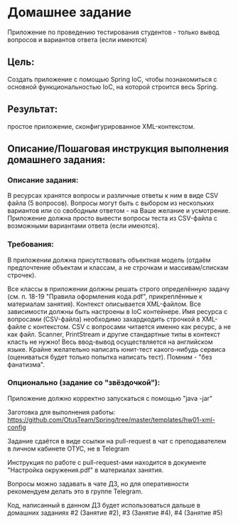 # Домашнее задание

Приложение по проведению тестирования студентов - только вывод вопросов и вариантов ответа (если имеются)
## Цель:

Создать приложение с помощью Spring IoC, чтобы познакомиться с основной функциональностью IoC, на которой строится весь Spring.
## Результат: 
простое приложение, сконфигурированное XML-контекстом.

## Описание/Пошаговая инструкция выполнения домашнего задания:

### Описание задания:

В ресурсах хранятся вопросы и различные ответы к ним в виде CSV файла (5 вопросов).
Вопросы могут быть с выбором из нескольких вариантов или со свободным ответом - на Ваше желание и усмотрение.
Приложение должна просто вывести вопросы теста из CSV-файла с возможными вариантами ответа (если имеются).

### Требования:
 В приложении должна присутствовать объектная модель (отдаём предпочтение объектам и классам, а не строчкам и массивам/спискам строчек).
   
   Все классы в приложении должны решать строго определённую задачу (см. п. 18-19 "Правила оформления кода.pdf", прикреплённые к материалам занятия).
   Контекст описывается XML-файлом.
   Все зависимости должны быть настроены в IoC контейнере.
   Имя ресурса с вопросами (CSV-файла) необходимо захардкодить строчкой в XML-файле с контекстом.
   CSV с вопросами читается именно как ресурс, а не как файл.
   Scanner, PrintStream и другие стандартные типы в контекст класть не нужно!
   Весь ввод-вывод осуществляется на английском языке.
   Крайне желательно написать юнит-тест какого-нибудь сервиса (оцениваться будет только попытка написать тест).
   Помним - "без фанатизма".


### Опционально (задание со "звёздочкой"):

Приложение должно корректно запускаться с помощью "java -jar"


Заготовка для выполнения работы: https://github.com/OtusTeam/Spring/tree/master/templates/hw01-xml-config


Задание сдаётся в виде ссылки на pull-request в чат с преподавателем в личном кабинете ОТУС, не в Telegram


Инструкция по работе с pull-request-ами находится в документе "Настройка окружения.pdf" в материалах занятия. 


Вопросы можно задавать в чате ДЗ, но для оперативности рекомендуем делать это в группе Telegram.

    
Код, написанный в данном ДЗ будет использоваться дальше в домашних заданиях #2 (Занятие #2), #3 (Занятие #4), #4 (Занятие #5)